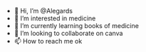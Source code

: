 - 👋 Hi, I’m @Alegards
- 👀 I’m interested in medicine
- 🌱 I’m currently learning books of medicine
- 💞️ I’m looking to collaborate on canva
- 📫 How to reach me ok

<!---
Alegards/Alegards is a ✨ special ✨ repository because its `README.md` (this file) appears on your GitHub profile.
You can click the Preview link to take a look at your changes.
--->
